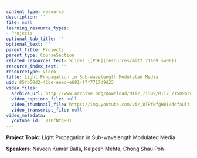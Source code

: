 ```yaml
---
content_type: resource
description: ''
file: null
learning_resource_types:
- Projects
optional_tab_title: ''
optional_text: ''
parent_title: Projects
parent_type: CourseSection
related_resources_text: Slides ([PDF](resources/mit2_71s09_sw08))
resource_index_text: ''
resourcetype: Video
title: Light Propagation in Sub-wavelength Modulated Media
uid: 85fb50d2-42be-eaac-e681-f7f7717d9d23
video_files:
  archive_url: http://www.archive.org/download/MIT2_71S09/MIT2_71S09proj8_300k.mp4
  video_captions_file: null
  video_thumbnail_file: https://img.youtube.com/vi/_8TPfNfgH0I/default.jpg
  video_transcript_file: null
video_metadata:
  youtube_id: _8TPfNfgH0I
---
```


**Project Topic**: Light Propagation in Sub-wavelength Modulated Media

**Speakers**: Naveen Kumar Balla, Kalpesh Mehta, Chong Shau Poh